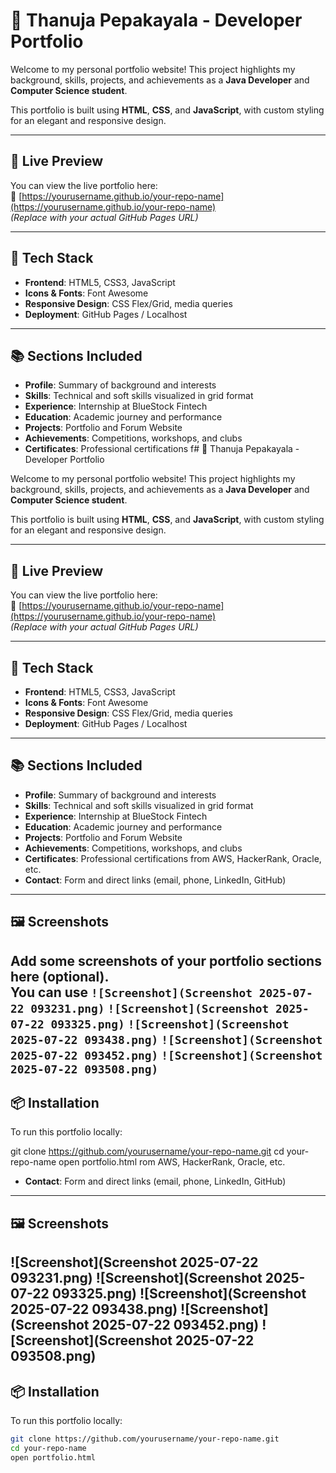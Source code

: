 # 💼 Thanuja Pepakayala - Developer Portfolio

Welcome to my personal portfolio website! This project highlights my background, skills, projects, and achievements as a **Java Developer** and **Computer Science student**.

This portfolio is built using **HTML**, **CSS**, and **JavaScript**, with custom styling for an elegant and responsive design.

---

## 🚀 Live Preview

You can view the live portfolio here:  
🔗 [https://yourusername.github.io/your-repo-name](https://yourusername.github.io/your-repo-name)  
*(Replace with your actual GitHub Pages URL)*

---

## 🧰 Tech Stack

- **Frontend**: HTML5, CSS3, JavaScript  
- **Icons & Fonts**: Font Awesome  
- **Responsive Design**: CSS Flex/Grid, media queries  
- **Deployment**: GitHub Pages / Localhost

---

## 📚 Sections Included

- **Profile**: Summary of background and interests  
- **Skills**: Technical and soft skills visualized in grid format  
- **Experience**: Internship at BlueStock Fintech  
- **Education**: Academic journey and performance  
- **Projects**: Portfolio and Forum Website  
- **Achievements**: Competitions, workshops, and clubs  
- **Certificates**: Professional certifications f# 💼 Thanuja Pepakayala - Developer Portfolio

Welcome to my personal portfolio website! This project highlights my background, skills, projects, and achievements as a **Java Developer** and **Computer Science student**.

This portfolio is built using **HTML**, **CSS**, and **JavaScript**, with custom styling for an elegant and responsive design.

---

## 🚀 Live Preview

You can view the live portfolio here:  
🔗 [https://yourusername.github.io/your-repo-name](https://yourusername.github.io/your-repo-name)  
*(Replace with your actual GitHub Pages URL)*

---

## 🧰 Tech Stack

- **Frontend**: HTML5, CSS3, JavaScript  
- **Icons & Fonts**: Font Awesome  
- **Responsive Design**: CSS Flex/Grid, media queries  
- **Deployment**: GitHub Pages / Localhost

---

## 📚 Sections Included

- **Profile**: Summary of background and interests  
- **Skills**: Technical and soft skills visualized in grid format  
- **Experience**: Internship at BlueStock Fintech  
- **Education**: Academic journey and performance  
- **Projects**: Portfolio and Forum Website  
- **Achievements**: Competitions, workshops, and clubs  
- **Certificates**: Professional certifications from AWS, HackerRank, Oracle, etc.  
- **Contact**: Form and direct links (email, phone, LinkedIn, GitHub)

---

## 🖼️ Screenshots

Add some screenshots of your portfolio sections here (optional).  
You can use `![Screenshot](Screenshot 2025-07-22 093231.png)`
`![Screenshot](Screenshot 2025-07-22 093325.png)`
 `![Screenshot](Screenshot 2025-07-22 093438.png)`
 `![Screenshot](Screenshot 2025-07-22 093452.png)`
  `![Screenshot](Screenshot 2025-07-22 093508.png)`
---

## 📦 Installation

To run this portfolio locally:


git clone https://github.com/yourusername/your-repo-name.git
cd your-repo-name
open portfolio.html
rom AWS, HackerRank, Oracle, etc.  
- **Contact**: Form and direct links (email, phone, LinkedIn, GitHub)

---

## 🖼️ Screenshots

![Screenshot](Screenshot 2025-07-22 093231.png)
![Screenshot](Screenshot 2025-07-22 093325.png)
![Screenshot](Screenshot 2025-07-22 093438.png)
![Screenshot](Screenshot 2025-07-22 093452.png)
![Screenshot](Screenshot 2025-07-22 093508.png)
---

## 📦 Installation

To run this portfolio locally:

```bash
git clone https://github.com/yourusername/your-repo-name.git
cd your-repo-name
open portfolio.html
